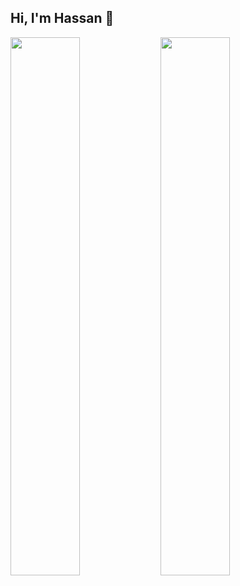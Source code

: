 ## Hi, I'm Hassan 👋

<img align="left" width="47%" src="https://github-readme-stats.vercel.app/api?username=hassanjamalii&theme=dark&show_icons=true" />
<img align="left" width="47%" src="https://github-readme-stats.vercel.app/api/top-langs/?username=hassanjamalii&layout=compact&theme=dark" />
